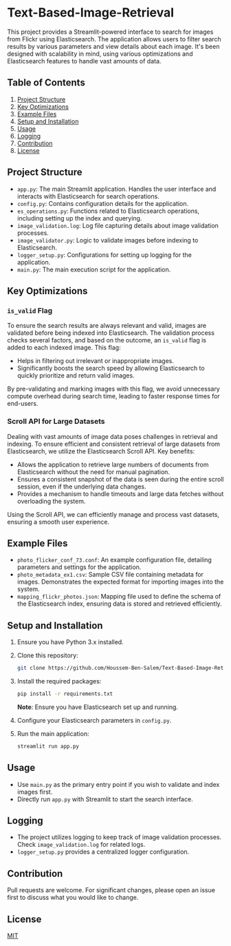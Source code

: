 # Text-Based-Image-Retrieval

This project provides a Streamlit-powered interface to search for images from Flickr using Elasticsearch. The application allows users to filter search results by various parameters and view details about each image. It's been designed with scalability in mind, using various optimizations and Elasticsearch features to handle vast amounts of data.

## Table of Contents

1. [Project Structure](#project-structure)
2. [Key Optimizations](#key-optimizations)
3. [Example Files](#example-files)
4. [Setup and Installation](#setup-and-installation)
5. [Usage](#usage)
6. [Logging](#logging)
7. [Contribution](#contribution)
8. [License](#license)

## Project Structure

- `app.py`: The main Streamlit application. Handles the user interface and interacts with Elasticsearch for search operations.
- `config.py`: Contains configuration details for the application.
- `es_operations.py`: Functions related to Elasticsearch operations, including setting up the index and querying.
- `image_validation.log`: Log file capturing details about image validation processes.
- `image_validator.py`: Logic to validate images before indexing to Elasticsearch.
- `logger_setup.py`: Configurations for setting up logging for the application.
- `main.py`: The main execution script for the application.

## Key Optimizations

### `is_valid` Flag

To ensure the search results are always relevant and valid, images are validated before being indexed into Elasticsearch. The validation process checks several factors, and based on the outcome, an `is_valid` flag is added to each indexed image. This flag:

- Helps in filtering out irrelevant or inappropriate images.
- Significantly boosts the search speed by allowing Elasticsearch to quickly prioritize and return valid images.

By pre-validating and marking images with this flag, we avoid unnecessary compute overhead during search time, leading to faster response times for end-users.

### Scroll API for Large Datasets

Dealing with vast amounts of image data poses challenges in retrieval and indexing. To ensure efficient and consistent retrieval of large datasets from Elasticsearch, we utilize the Elasticsearch Scroll API. Key benefits:

- Allows the application to retrieve large numbers of documents from Elasticsearch without the need for manual pagination.
- Ensures a consistent snapshot of the data is seen during the entire scroll session, even if the underlying data changes.
- Provides a mechanism to handle timeouts and large data fetches without overloading the system.

Using the Scroll API, we can efficiently manage and process vast datasets, ensuring a smooth user experience.

## Example Files

- `photo_flicker_conf_73.conf`: An example configuration file, detailing parameters and settings for the application.
- `photo_metadata_ex1.csv`: Sample CSV file containing metadata for images. Demonstrates the expected format for importing images into the system.
- `mapping_flickr_photos.json`: Mapping file used to define the schema of the Elasticsearch index, ensuring data is stored and retrieved efficiently.

## Setup and Installation

1. Ensure you have Python 3.x installed.
2. Clone this repository:
    ```bash
    git clone https://github.com/Houssem-Ben-Salem/Text-Based-Image-Retrieval.git
    ```

3. Install the required packages:
    ```bash
    pip install -r requirements.txt
    ```

   **Note**: Ensure you have Elasticsearch set up and running.

4. Configure your Elasticsearch parameters in `config.py`.

5. Run the main application:
    ```bash
    streamlit run app.py
    ```

## Usage

- Use `main.py` as the primary entry point if you wish to validate and index images first.
- Directly run `app.py` with Streamlit to start the search interface.

## Logging

- The project utilizes logging to keep track of image validation processes. Check `image_validation.log` for related logs.
- `logger_setup.py` provides a centralized logger configuration.

## Contribution

Pull requests are welcome. For significant changes, please open an issue first to discuss what you would like to change.

## License

[MIT](https://choosealicense.com/licenses/mit/)
